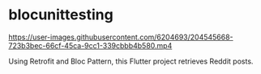 # blocunittesting


https://user-images.githubusercontent.com/6204693/204545668-723b3bec-66cf-45ca-9cc1-339cbbb4b580.mp4

Using Retrofit and Bloc Pattern, this Flutter project retrieves Reddit posts.

